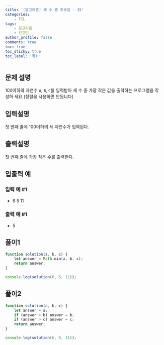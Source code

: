 ```yaml
---
title: '[알고리즘] 세 수 중 최솟값 - JS'
categories:
    - TIL
tags:
	- 알고리즘
    - 인프런
author_profile: false
comments: true
toc: true
toc_sticky: true
toc_label: '목차'
---
```


## 문제 설명

100이하의 자연수 `A`, `B`, `C`를 입력받아 세 수 중 가장 작은 값을 출력하는 프로그램을 작성하 세요.(정렬을 사용하면 안됩니다)

## 입력설명

첫 번째 줄에 100이하의 세 자연수가 입력된다.

## 출력설명

첫 번째 줄에 가장 작은 수를 출력한다.

## 입출력 예

### 입력 예 #1

-   6 5 11

### 출력 예 #1

-   5

## 풀이1

```javascript
function solution(a, b, c) {
    let answer = Math.min(a, b, c);
    return answer;
}

console.log(solution(6, 5, 11));
```

## 풀이2

```javascript
function solution(a, b, c) {
    let answer = a;
    if (answer > b) answer = b;
    if (answer > c) answer = c;
    return answer;
}

console.log(solution(6, 5, 11));
```
